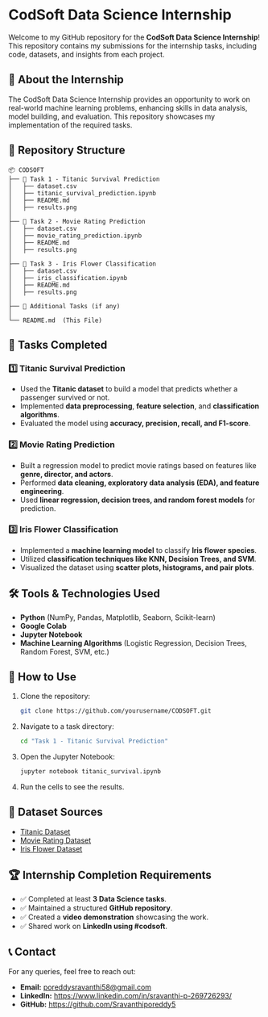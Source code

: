 # CodSoft Data Science Internship

Welcome to my GitHub repository for the **CodSoft Data Science Internship**! This repository contains my submissions for the internship tasks, including code, datasets, and insights from each project.

## 📌 About the Internship
The CodSoft Data Science Internship provides an opportunity to work on real-world machine learning problems, enhancing skills in data analysis, model building, and evaluation. This repository showcases my implementation of the required tasks.

## 📂 Repository Structure
```
📦 CODSOFT
├── 📁 Task 1 - Titanic Survival Prediction
│   ├── dataset.csv
│   ├── titanic_survival_prediction.ipynb
│   ├── README.md
│   ├── results.png
│
├── 📁 Task 2 - Movie Rating Prediction
│   ├── dataset.csv
│   ├── movie_rating_prediction.ipynb
│   ├── README.md
│   ├── results.png
│
├── 📁 Task 3 - Iris Flower Classification
│   ├── dataset.csv
│   ├── iris_classification.ipynb
│   ├── README.md
│   ├── results.png
│
├── 📁 Additional Tasks (if any)
│
└── README.md  (This File)
```

## 🚀 Tasks Completed
### 1️⃣ Titanic Survival Prediction
- Used the **Titanic dataset** to build a model that predicts whether a passenger survived or not.
- Implemented **data preprocessing**, **feature selection**, and **classification algorithms**.
- Evaluated the model using **accuracy, precision, recall, and F1-score**.

### 2️⃣ Movie Rating Prediction
- Built a regression model to predict movie ratings based on features like **genre, director, and actors**.
- Performed **data cleaning, exploratory data analysis (EDA), and feature engineering**.
- Used **linear regression, decision trees, and random forest models** for prediction.

### 3️⃣ Iris Flower Classification
- Implemented a **machine learning model** to classify **Iris flower species**.
- Utilized **classification techniques like KNN, Decision Trees, and SVM**.
- Visualized the dataset using **scatter plots, histograms, and pair plots**.

## 🛠️ Tools & Technologies Used
- **Python** (NumPy, Pandas, Matplotlib, Seaborn, Scikit-learn)
- **Google Colab**
- **Jupyter Notebook**
- **Machine Learning Algorithms** (Logistic Regression, Decision Trees, Random Forest, SVM, etc.)

## 📢 How to Use
1. Clone the repository:
   ```bash
   git clone https://github.com/yourusername/CODSOFT.git
   ```
2. Navigate to a task directory:
   ```bash
   cd "Task 1 - Titanic Survival Prediction"
   ```
3. Open the Jupyter Notebook:
   ```bash
   jupyter notebook titanic_survival.ipynb
   ```
4. Run the cells to see the results.

## 🔗 Dataset Sources
- [Titanic Dataset](https://www.kaggle.com/datasets/yasserh/titanic-dataset)
- [Movie Rating Dataset](https://www.kaggle.com/datasets/adrianmcmahon/imdb-india-movies)
- [Iris Flower Dataset](https://www.kaggle.com/datasets/arshid/iris-flower-dataset)

## 🏆 Internship Completion Requirements
- ✅ Completed at least **3 Data Science tasks**.
- ✅ Maintained a structured **GitHub repository**.
- ✅ Created a **video demonstration** showcasing the work.
- ✅ Shared work on **LinkedIn using #codsoft**.

## 📞 Contact
For any queries, feel free to reach out:
- **Email:** poreddysravanthi58@gmail.com
- **LinkedIn:** https://www.linkedin.com/in/sravanthi-p-269726293/
- **GitHub:** https://github.com/Sravanthiporeddy5



